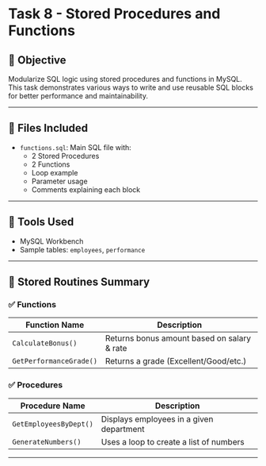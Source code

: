 # Task 8 - Stored Procedures and Functions

## 🎯 Objective
Modularize SQL logic using stored procedures and functions in MySQL. This task demonstrates various ways to write and use reusable SQL blocks for better performance and maintainability.

---

## 📂 Files Included
- `functions.sql`: Main SQL file with:
  - 2 Stored Procedures
  - 2 Functions
  - Loop example
  - Parameter usage
  - Comments explaining each block

---

## 🔧 Tools Used
- MySQL Workbench
- Sample tables: `employees`, `performance`

---

## 📘 Stored Routines Summary

### ✅ Functions
| Function Name         | Description                                 |
|-----------------------|---------------------------------------------|
| `CalculateBonus()`     | Returns bonus amount based on salary & rate |
| `GetPerformanceGrade()`| Returns a grade (Excellent/Good/etc.)       |

### ✅ Procedures
| Procedure Name         | Description                                |
|------------------------|--------------------------------------------|
| `GetEmployeesByDept()` | Displays employees in a given department    |
| `GenerateNumbers()`    | Uses a loop to create a list of numbers     |

---

